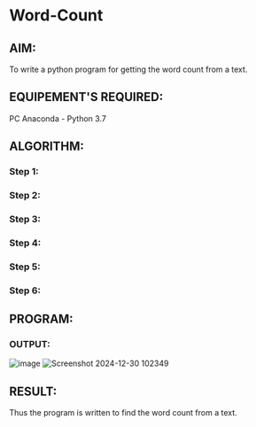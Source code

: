 # Word-Count
## AIM:
To write a python program for getting the word count from a text.
## EQUIPEMENT'S REQUIRED: 
PC
Anaconda - Python 3.7
## ALGORITHM: 
### Step 1:

### Step 2: 
 
### Step 3: 

### Step 4:  

### Step 5: 

### Step 6: 

## PROGRAM:

### OUTPUT:
![image](https://github.com/user-attachments/assets/f1be4386-51a8-4897-a49e-11ae568a3425)
![Screenshot 2024-12-30 102349](https://github.com/user-attachments/assets/47145582-bf0e-4243-8d8d-4086b91517c0)
## RESULT:
Thus the program is written to find the word count from a text.
